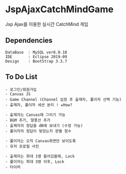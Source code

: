 # JspAjaxCatchMindGame
Jsp Ajax를 이용한 실시간 CatchMind 게임 

## Dependencies
```
DataBase  : MySQL ver8.0.18 
IDE       : Eclipse 2019-09 
Design    : BootStrap 3.3.7
```

## To Do List
```
- 로그인/회원가입
- Canvas JS
- Game Channel (Channel 입장 후 출제자, 풀이자 선택 기능) 
- 출제자, 풀이자 세션 분리 ! ★How?

- 출제자는 Canvas에 그리기 가능 
- BGM 추가, 말풍선 추가
- 출제자의 정답을 dB에 보내기 (수정 가능)
- 풀이자의 정답이 맞았는지 판별 함수

- 풀이자는 오직 Canvas화면만 보이도록
- 유저 프로필 사진 

- 출제자는 최대 1명 들어갔을때, Lock 
- 풀이자는 최대 3명 이후, Lock
- 타이머
```
